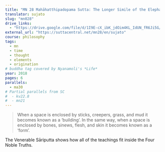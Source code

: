 ```yaml
---
title: "MN 28 Mahāhatthipadopama Sutta: The Longer Simile of the Elephant’s Footprint"
translator: sujato
slug: "mn028"
drive_links:
  - "https://drive.google.com/file/d/1I9E-cX_ibK_jdOim4KL_IdUN_fR6Ji5G/view?usp=drivesdk"
external_url: "https://suttacentral.net/mn28/en/sujato"
course: philosophy
tags:
  - mn
  - time
  - thought
  - elements
  - origination
# buddha tag covered by Nyanamoli's *Life*
year: 2018
pages: 6
parallels:
  - ma30
# Partial parallels from SC
#  - kv22.8
#  - mn21
---
```


> When a space is enclosed by sticks, creepers, grass, and mud it becomes known as a ‘building’. In the same way, when a space is enclosed by bones, sinews, flesh, and skin it becomes known as a ‘form’.

The Venerable Sāriputta shows how all of the teachings fit inside the Four Noble Truths.


